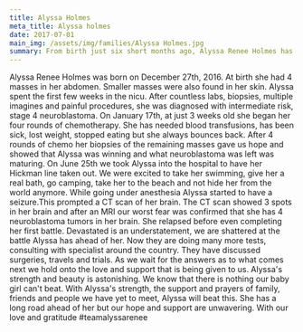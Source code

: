 ```yaml
---
title: Alyssa Holmes
meta_title: Alyssa holmes
date: 2017-07-01
main_img: /assets/img/families/Alyssa Holmes.jpg
summary: From birth just six short months ago, Alyssa Renee Holmes has been battling stage 4 neuroblastoma. After many tests, surgeries and scans her cancer began to relapse, but with the news of 4 new tumors, she has a long tough fight ahead of her.
---
```

<p class="MsoNormal">Alyssa
Renee Holmes was born on December 27th, 2016. At birth she had 4 masses in her
abdomen. Smaller masses were also found in her skin. Alyssa spent the first few
weeks in the nicu. After countless labs, biopsies, multiple imagines and
painful procedures, she was diagnosed with intermediate risk, stage 4
neuroblastoma. On January 17th, at just 3 weeks old she began her four rounds
of chemotherapy. She has needed blood transfusions, has been sick, lost weight,
stopped eating but she always bounces back. After 4 rounds of chemo her
biopsies of the remaining masses gave us hope and showed that Alyssa was
winning and what neuroblastoma was left was maturing. On June 25th we took
Alyssa into the hospital to have her Hickman line taken out. We were excited to
take her swimming, give her a real bath, go camping, take her to the beach and
not hide her from the world anymore. While going under anesthesia Alyssa
started to have a seizure.This prompted a CT scan of her brain. The CT scan
showed 3 spots in her brain and after an MRI our worst fear was confirmed that
she has 4 neuroblastoma tumors in her brain. She relapsed before even
completing her first battle. Devastated is an understatement, we are shattered
at the battle Alyssa has ahead of her. Now they are doing many more tests,
consulting with specialist around the country. They have discussed surgeries,
travels and trials. As we wait for the answers as to what comes next we hold
onto the love and support that is being given to us. Alyssa's strength and
beauty is astonishing. We know that there is nothing our baby girl can't beat.
With Alyssa's strength, the support and prayers of family, friends and people
we have yet to meet, Alyssa will beat this. She has a long road ahead of her
but our hope and support are unwavering. With our love and gratitude
#teamalyssarenee<o:p></o:p></p>

